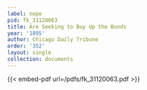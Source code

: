 ```yaml
---
label: nope
pid: fk_31120063
title: Are Seeking to Buy Up the Bonds
year: '1895'
author: Chicago Daily Tribune
order: '352'
layout: single
collection: documents
---
```



{{< embed-pdf url=/pdfs/fk_31120063.pdf >}}